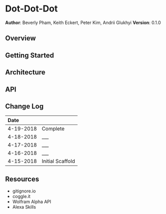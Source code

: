 # Dot-Dot-Dot

**Author**: Beverly Pham, Keith Eckert, Peter Kim, Andrii Glukhyi
**Version**: 0.1.0

## Overview
<!-- Provide a high level overview of what this application is and why you are building it, beyond the fact that it's an assignment for a Code Fellows 401 class. (i.e. What's your problem domain?) -->

## Getting Started
<!-- What are the steps that a user must take in order to build this app on their own machine and get it running? -->

## Architecture
<!-- Provide a detailed description of the application design. What technologies (languages, libraries, etc) you're using, and any other relevant design information. This is also an area which you can include any visuals; flow charts, example usage gifs, screen captures, etc.-->

## API
<!-- Provide detailed instructions for your applications usage. This should include any methods or endpoints available to the user/client/developer. Each section should be formatted to provide clear syntax for usage, example calls including input data requirements and options, and example responses or return values. -->

## Change Log
| Date | |
|:--|:--|
| 4-19-2018 | Complete |
| 4-18-2018 | ___ |
| 4-17-2018 | ___ |
| 4-16-2018 | ___ |
| 4-15-2018 | Initial Scaffold |

## Resources
- gitignore.io
- coggle.it
- Wolfram Alpha API
- Alexa Skills
